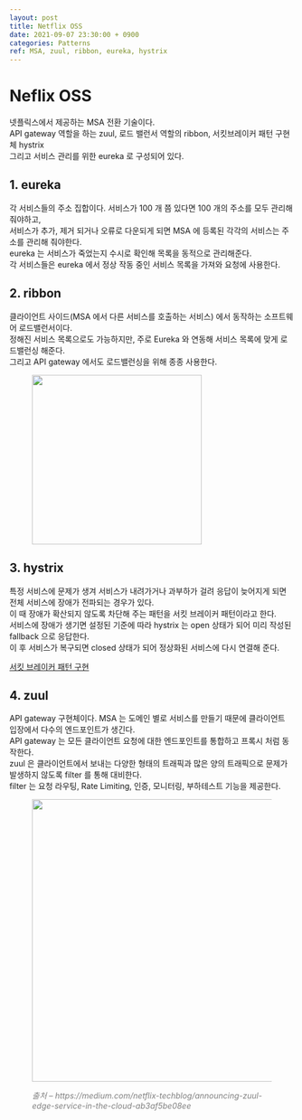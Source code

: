 ```yaml
---
layout: post
title: Netflix OSS
date: 2021-09-07 23:30:00 + 0900
categories: Patterns
ref: MSA, zuul, ribbon, eureka, hystrix
---
```


# Neflix OSS
넷플릭스에서 제공하는 MSA 전환 기술이다.   
API gateway 역할을 하는 zuul, 로드 밸런서 역할의 ribbon, 서킷브레이커 패턴 구현체 hystrix    
그리고 서비스 관리를 위한 eureka 로 구성되어 있다.

## 1. eureka
각 서비스들의 주소 집합이다. 서비스가 100 개 쯤 있다면 100 개의 주소를 모두 관리해 줘야하고,   
서비스가 추가, 제거 되거나 오류로 다운되게 되면 MSA 에 등록된 각각의 서비스는 주소를 관리해 줘야한다.   
eureka 는 서비스가 죽었는지 수시로 확인해 목록을 동적으로 관리해준다.   
각 서비스들은 eureka 에서 정상 작동 중인 서비스 목록을 가져와 요청에 사용한다.

## 2. ribbon
클라이언트 사이드(MSA 에서 다른 서비스를 호출하는 서비스) 에서 동작하는 소프트웨어 로드밸런서이다.   
정해진 서비스 목록으로도 가능하지만, 주로 Eureka 와 연동해 서비스 목록에 맞게 로드밸런싱 해준다.   
그리고 API gateway 에서도 로드밸런싱을 위해 종종 사용한다.   
<figure>
  <img src="https://user-images.githubusercontent.com/13375810/132364769-8c4928d9-99e8-4e7f-8dae-739bfa80b881.png" height="300" />
</figure>

## 3. hystrix
특정 서비스에 문제가 생겨 서비스가 내려가거나 과부하가 걸려 응답이 늦어지게 되면 전체 서비스에 장애가 전파되는 경우가 있다.   
이 때 장애가 확산되지 않도록 차단해 주는 패턴을 서킷 브레이커 패턴이라고 한다.   
서비스에 장애가 생기면 설정된 기준에 따라 hystrix 는 open 상태가 되어 미리 작성된 fallback 으로 응답한다.   
이 후 서비스가 복구되면 closed 상태가 되어 정상화된 서비스에 다시 연결해 준다.   

[서킷 브레이커 패턴 구현](https://github.com/5-SH/design_pattern_java/tree/master/src/circuit_breaker)

## 4. zuul
API gateway 구현체이다. MSA 는 도메인 별로 서비스를 만들기 때문에 클라이언트 입장에서 다수의 엔드포인트가 생긴다.   
API gateway 는 모든 클라이언트 요청에 대한 엔드포인트를 통합하고 프록시 처럼 동작한다.   
zuul 은 클라이언트에서 보내는 다양한 형태의 트래픽과 많은 양의 트래픽으로 문제가 발생하지 않도록 filter 를 통해 대비한다.   
filter 는 요청 라우팅, Rate Limiting, 인증, 모니터링, 부하테스트 기능을 제공한다.

<figure>
  <img src="https://user-images.githubusercontent.com/13375810/132366255-c9c560be-bfc6-483b-902b-dfdcbcaa2f9d.png" height="500" />
  <p style="font-style: italic; color: gray;">출처 – https://medium.com/netflix-techblog/announcing-zuul-edge-service-in-the-cloud-ab3af5be08ee</p>
</figure>